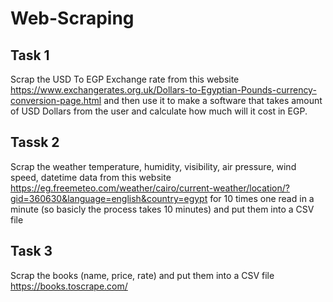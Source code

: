# Web-Scraping

Task 1
---------
Scrap the USD To EGP Exchange rate from this website
https://www.exchangerates.org.uk/Dollars-to-Egyptian-Pounds-currency-conversion-page.html
and then use it to make a software that takes amount of USD Dollars from the user and calculate how much will it cost in EGP.






Tassk 2
---------
Scrap the weather temperature, humidity, visibility, air pressure, wind speed, datetime data from this website
https://eg.freemeteo.com/weather/cairo/current-weather/location/?gid=360630&language=english&country=egypt
for 10 times one read in a minute (so basicly the process takes 10 minutes)
and put them into a CSV file






Task 3
---------
Scrap the books (name, price, rate) and put them into a CSV file
https://books.toscrape.com/
